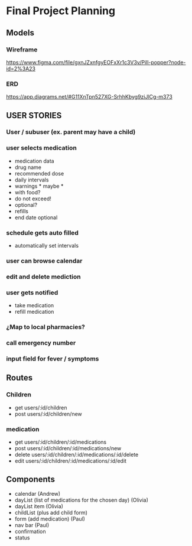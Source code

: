 # Final Project Planning

## Models

### Wireframe
https://www.figma.com/file/gxnJZxnfgyEOFxXr1c3V3v/Pill-popper?node-id=2%3A23

### ERD
https://app.diagrams.net/#G11XnTpn527XG-SrhhKbyg9ziJlCg-m373

## USER STORIES

### User / subuser (ex. parent may have a child)

### user selects medication
-  medication data
  - drug name
  - recommended dose
  - daily intervals
  - warnings * maybe *
  - with food?
  - do not exceed!
  - optional?
  - refills
  - end date optional

### schedule gets auto filled 
- automatically set intervals

### user can browse calendar

### edit and delete mediction

### user gets notified
- take medication
- refill medication

### ¿Map to local pharmacies?
### call emergency number
### input field for fever / symptoms

## Routes

### Children
- get users/:id/children
- post users/:id/children/new

### medication
- get users/:id/children/:id/medications
- post users/:id/children/:id/medications/new
- delete users/:id/children/:id/medications/:id/delete
- edit users/:id/children/:id/medications/:id/edit

## Components
- calendar (Andrew)
- dayList (list of medications for the chosen day) (Olivia)
- dayList item (Olivia)
- childList (plus add child form)
- form (add medication) (Paul)
- nav bar (Paul)
- confirmation
- status